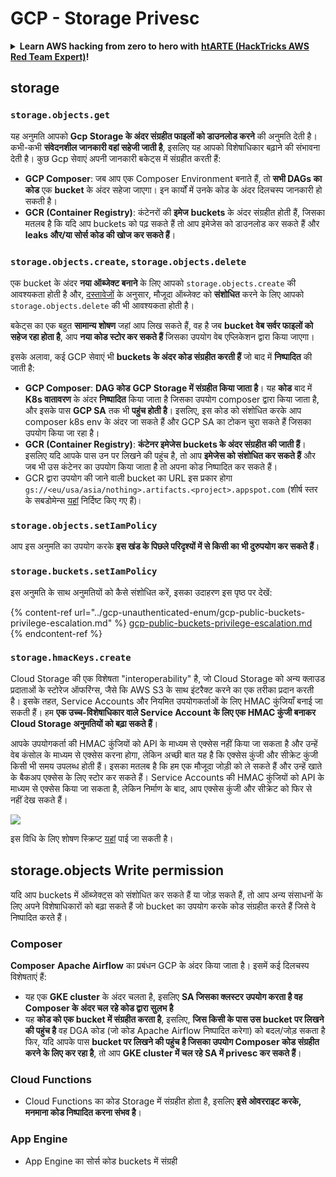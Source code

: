 # GCP - Storage Privesc

<details>

<summary><strong>Learn AWS hacking from zero to hero with</strong> <a href="https://training.hacktricks.xyz/courses/arte"><strong>htARTE (HackTricks AWS Red Team Expert)</strong></a><strong>!</strong></summary>

अन्य तरीके HackTricks का समर्थन करने के लिए:

* यदि आप अपनी **कंपनी का विज्ञापन HackTricks में देखना चाहते हैं** या **HackTricks को PDF में डाउनलोड करना चाहते हैं** तो [**सब्सक्रिप्शन प्लान्स**](https://github.com/sponsors/carlospolop) देखें!
* [**आधिकारिक PEASS & HackTricks स्वैग**](https://peass.creator-spring.com) प्राप्त करें
* [**The PEASS Family**](https://opensea.io/collection/the-peass-family) की खोज करें, हमारा एक्सक्लूसिव [**NFTs**](https://opensea.io/collection/the-peass-family) का संग्रह
* 💬 [**Discord group**](https://discord.gg/hRep4RUj7f) में **शामिल हों** या [**telegram group**](https://t.me/peass) में या **Twitter** 🐦 पर मुझे **फॉलो** करें [**@carlospolopm**](https://twitter.com/carlospolopm)**.**
* **HackTricks** के [**github repos**](https://github.com/carlospolop/hacktricks) और [**HackTricks Cloud**](https://github.com/carlospolop/hacktricks-cloud) में PRs सबमिट करके अपनी हैकिंग ट्रिक्स शेयर करें।

</details>

## storage

### `storage.objects.get`

यह अनुमति आपको **Gcp Storage के अंदर संग्रहीत फाइलों को डाउनलोड करने** की अनुमति देती है। कभी-कभी **संवेदनशील जानकारी वहां सहेजी जाती है**, इसलिए यह आपको विशेषाधिकार बढ़ाने की संभावना देती है। कुछ Gcp सेवाएं अपनी जानकारी बकेट्स में संग्रहीत करती हैं:

* **GCP Composer**: जब आप एक Composer Environment बनाते हैं, तो **सभी DAGs का कोड** एक **bucket** के अंदर सहेजा जाएगा। इन कार्यों में उनके कोड के अंदर दिलचस्प जानकारी हो सकती है।
* **GCR (Container Registry)**: कंटेनरों की **इमेज** **buckets** के अंदर संग्रहीत होती हैं, जिसका मतलब है कि यदि आप buckets को पढ़ सकते हैं तो आप इमेजेस को डाउनलोड कर सकते हैं और **leaks और/या सोर्स कोड की खोज कर सकते हैं**।

### `storage.objects.create`, `storage.objects.delete`

एक bucket के अंदर **नया ऑब्जेक्ट बनाने** के लिए आपको `storage.objects.create` की आवश्यकता होती है और, [दस्तावेजों](https://cloud.google.com/storage/docs/access-control/iam-permissions#object_permissions) के अनुसार, मौजूदा ऑब्जेक्ट को **संशोधित** करने के लिए आपको `storage.objects.delete` की भी आवश्यकता होती है।

बकेट्स का एक बहुत **सामान्य शोषण** जहां आप लिख सकते हैं, वह है जब **bucket वेब सर्वर फाइलों को सहेज रहा होता है**, आप **नया कोड स्टोर कर सकते हैं** जिसका उपयोग वेब एप्लिकेशन द्वारा किया जाएगा।

इसके अलावा, कई GCP सेवाएं भी **buckets के अंदर कोड संग्रहीत करती हैं** जो बाद में **निष्पादित** की जाती है:

* **GCP Composer**: **DAG कोड** **GCP Storage में संग्रहीत किया जाता है**। यह **कोड** बाद में **K8s वातावरण** के अंदर **निष्पादित** किया जाता है जिसका उपयोग composer द्वारा किया जाता है, और इसके पास **GCP SA** तक भी **पहुंच होती है**। इसलिए, इस कोड को संशोधित करके आप composer k8s env के अंदर जा सकते हैं और GCP SA का टोकन चुरा सकते हैं जिसका उपयोग किया जा रहा है।
* **GCR (Container Registry)**: **कंटेनर इमेजेस buckets के अंदर संग्रहीत की जाती हैं**। इसलिए यदि आपके पास उन पर लिखने की पहुंच है, तो आप **इमेजेस को संशोधित कर सकते हैं** और जब भी उस कंटेनर का उपयोग किया जाता है तो अपना कोड निष्पादित कर सकते हैं।
* GCR द्वारा उपयोग की जाने वाली bucket का URL इस प्रकार होगा `gs://<eu/usa/asia/nothing>.artifacts.<project>.appspot.com` (शीर्ष स्तर के सबडोमेन्स [यहां](https://cloud.google.com/container-registry/docs/pushing-and-pulling) निर्दिष्ट किए गए हैं)।

### `storage.objects.setIamPolicy`

आप इस अनुमति का उपयोग करके **इस खंड के पिछले परिदृश्यों में से किसी का भी दुरुपयोग कर सकते हैं**।

### **`storage.buckets.setIamPolicy`**

इस अनुमति के साथ अनुमतियों को कैसे संशोधित करें, इसका उदाहरण इस पृष्ठ पर देखें:

{% content-ref url="../gcp-unauthenticated-enum/gcp-public-buckets-privilege-escalation.md" %}
[gcp-public-buckets-privilege-escalation.md](../gcp-unauthenticated-enum/gcp-public-buckets-privilege-escalation.md)
{% endcontent-ref %}

### `storage.hmacKeys.create`

Cloud Storage की एक विशेषता "interoperability" है, जो Cloud Storage को अन्य क्लाउड प्रदाताओं के स्टोरेज ऑफरिंग्स, जैसे कि AWS S3 के साथ इंटरैक्ट करने का एक तरीका प्रदान करती है। इसके तहत, Service Accounts और नियमित उपयोगकर्ताओं के लिए HMAC कुंजियाँ बनाई जा सकती हैं। हम **एक उच्च-विशेषाधिकार वाले Service Account के लिए एक HMAC कुंजी बनाकर Cloud Storage अनुमतियों को बढ़ा सकते हैं**।

आपके उपयोगकर्ता की HMAC कुंजियों को API के माध्यम से एक्सेस नहीं किया जा सकता है और उन्हें वेब कंसोल के माध्यम से एक्सेस करना होगा, लेकिन अच्छी बात यह है कि एक्सेस कुंजी और सीक्रेट कुंजी किसी भी समय उपलब्ध होती हैं। इसका मतलब है कि हम एक मौजूदा जोड़ी को ले सकते हैं और उन्हें खाते के बैकअप एक्सेस के लिए स्टोर कर सकते हैं। Service Accounts की HMAC कुंजियों को API के माध्यम से एक्सेस किया जा सकता है, लेकिन निर्माण के बाद, आप एक्सेस कुंजी और सीक्रेट को फिर से नहीं देख सकते हैं।

![](https://rhinosecuritylabs.com/wp-content/uploads/2020/04/image2-1.png)

इस विधि के लिए शोषण स्क्रिप्ट [यहां](https://github.com/RhinoSecurityLabs/GCP-IAM-Privilege-Escalation/blob/master/ExploitScripts/storage.hmacKeys.create.py) पाई जा सकती है।

## storage.objects Write permission

यदि आप buckets में ऑब्जेक्ट्स को संशोधित कर सकते हैं या जोड़ सकते हैं, तो आप अन्य संसाधनों के लिए अपने विशेषाधिकारों को बढ़ा सकते हैं जो bucket का उपयोग करके कोड संग्रहीत करते हैं जिसे वे निष्पादित करते हैं।

### Composer

**Composer** **Apache Airflow** का प्रबंधन GCP के अंदर किया जाता है। इसमें कई दिलचस्प विशेषताएं हैं:

* यह एक **GKE cluster** के अंदर चलता है, इसलिए **SA जिसका क्लस्टर उपयोग करता है वह Composer के अंदर चल रहे कोड द्वारा सुलभ है**
* यह **कोड को एक bucket में संग्रहीत करता है**, इसलिए, **जिस किसी के पास उस bucket पर लिखने की पहुंच है** वह DGA कोड (जो कोड Apache Airflow निष्पादित करेगा) को बदल/जोड़ सकता है\
फिर, यदि आपके पास **bucket पर लिखने की पहुंच है जिसका उपयोग Composer कोड संग्रहीत करने के लिए कर रहा है**, तो आप **GKE cluster में चल रहे SA में privesc कर सकते हैं**।

### Cloud Functions

* Cloud Functions का कोड Storage में संग्रहीत होता है, इसलिए **इसे ओवरराइट करके, मनमाना कोड निष्पादित करना संभव है**।

### App Engine

* App Engine का सोर्स कोड buckets में संग्रही
